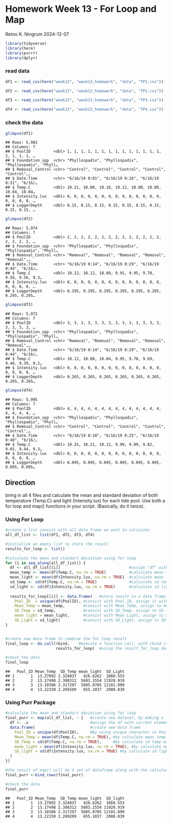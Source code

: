 Homework Week 13 - For Loop and Map
================
Retno K. Ningrum
2024-12-07

``` r
library(tidyverse)
library(here)
library(purrr)
library(dplyr)
```

### read data

``` r
df1 <- read_csv(here("week13", "week13_homework", "data", "TP1.csv"))

df2 <- read_csv(here("week13", "week13_homework", "data", "TP2.csv"))

df3 <- read_csv(here("week13", "week13_homework", "data", "TP3.csv"))

df4 <- read_csv(here("week13", "week13_homework", "data", "TP4.csv"))
```

### check the data

``` r
glimpse(df1)
```

    ## Rows: 5,981
    ## Columns: 7
    ## $ PoolID          <dbl> 1, 1, 1, 1, 1, 1, 1, 1, 1, 1, 1, 1, 1, 1, 1, 1, 1, 1, …
    ## $ Foundation_spp  <chr> "Phyllospadix", "Phyllospadix", "Phyllospadix", "Phyll…
    ## $ Removal_Control <chr> "Control", "Control", "Control", "Control", "Control",…
    ## $ Date.Time       <chr> "6/16/19 0:01", "6/16/19 0:16", "6/16/19 0:31", "6/16/…
    ## $ Temp.C          <dbl> 10.21, 10.08, 10.16, 10.12, 10.08, 10.08, 10.04, 10.04…
    ## $ Intensity.lux   <dbl> 0, 0, 0, 0, 0, 0, 0, 0, 0, 0, 0, 0, 0, 0, 0, 0, 0, 0, …
    ## $ LoggerDepth     <dbl> 0.15, 0.15, 0.15, 0.15, 0.15, 0.15, 0.15, 0.15, 0.15, …

``` r
glimpse(df2)
```

    ## Rows: 5,974
    ## Columns: 7
    ## $ PoolID          <dbl> 2, 2, 2, 2, 2, 2, 2, 2, 2, 2, 2, 2, 2, 2, 2, 2, 2, 2, …
    ## $ Foundation_spp  <chr> "Phyllospadix", "Phyllospadix", "Phyllospadix", "Phyll…
    ## $ Removal_Control <chr> "Removal", "Removal", "Removal", "Removal", "Removal",…
    ## $ Date.Time       <chr> "6/16/19 0:14", "6/16/19 0:29", "6/16/19 0:44", "6/16/…
    ## $ Temp.C          <dbl> 10.12, 10.12, 10.08, 9.91, 9.95, 9.78, 9.56, 9.56, 9.3…
    ## $ Intensity.lux   <dbl> 0, 0, 0, 0, 0, 0, 0, 0, 0, 0, 0, 0, 0, 0, 0, 0, 0, 0, …
    ## $ LoggerDepth     <dbl> 0.295, 0.295, 0.295, 0.295, 0.295, 0.295, 0.295, 0.295…

``` r
glimpse(df3)
```

    ## Rows: 5,972
    ## Columns: 7
    ## $ PoolID          <dbl> 3, 3, 3, 3, 3, 3, 3, 3, 3, 3, 3, 3, 3, 3, 3, 3, 3, 3, …
    ## $ Foundation_spp  <chr> "Phyllospadix", "Phyllospadix", "Phyllospadix", "Phyll…
    ## $ Removal_Control <chr> "Removal", "Removal", "Removal", "Removal", "Removal",…
    ## $ Date.Time       <chr> "6/16/19 0:14", "6/16/19 0:29", "6/16/19 0:44", "6/16/…
    ## $ Temp.C          <dbl> 10.12, 10.08, 10.04, 9.95, 9.78, 9.69, 9.48, 9.39, 9.2…
    ## $ Intensity.lux   <dbl> 0, 0, 0, 0, 0, 0, 0, 0, 0, 0, 0, 0, 0, 0, 0, 0, 0, 0, …
    ## $ LoggerDepth     <dbl> 0.265, 0.265, 0.265, 0.265, 0.265, 0.265, 0.265, 0.265…

``` r
glimpse(df4)
```

    ## Rows: 5,995
    ## Columns: 7
    ## $ PoolID          <dbl> 4, 4, 4, 4, 4, 4, 4, 4, 4, 4, 4, 4, 4, 4, 4, 4, 4, 4, …
    ## $ Foundation_spp  <chr> "Phyllospadix", "Phyllospadix", "Phyllospadix", "Phyll…
    ## $ Removal_Control <chr> "Control", "Control", "Control", "Control", "Control",…
    ## $ Date.Time       <chr> "6/16/19 0:10", "6/16/19 0:25", "6/16/19 0:40", "6/16/…
    ## $ Temp.C          <dbl> 10.25, 10.21, 10.12, 9.99, 9.99, 9.82, 9.65, 9.44, 9.3…
    ## $ Intensity.lux   <dbl> 0, 0, 0, 0, 0, 0, 0, 0, 0, 0, 0, 0, 0, 0, 0, 0, 0, 0, …
    ## $ LoggerDepth     <dbl> 0.095, 0.095, 0.095, 0.095, 0.095, 0.095, 0.095, 0.095…

## Direction

bring in all 4 files and calculate the mean and standard deviation of
both temperature (Temp.C) and light (Intensity.lux) for each tide pool.
Use both a for loop and map() functions in your script. (Basically, do
it twice).

### Using For Loop

``` r
#create a list consist with all data frame we want to calculate
all_df_list <- list(df1, df2, df3, df4)

#initialize an empty list to store the result
results_for_loop <- list()

#calculate the mean and standart deviation using for loop 
for (i in seq_along(all_df_list)) {
  df <- all_df_list[[i]]                              #assign "df" with all data in all_df_list
  mean_temp <- mean(df$Temp.C, na.rm = TRUE)          #calculate mean temp of all df in all_df_list
  mean_light <- mean(df$Intensity.lux, na.rm = TRUE)  #calculate mean light of all df in all_df_list
  sd_temp <- sd(df$Temp.C, na.rm = TRUE)              #calculate sd temp of all df in all_df_list
  sd_light <- sd(df$Intensity.lux, na.rm = TRUE)      #calculate sd light of all df in all_df_list
  
  results_for_loop[[i]] <- data.frame(   #store result in a data frame named result_for_loop
    Pool_ID  = unique(df$PoolID), #consist with Pool_ID, assign it with the character in PoolId
    Mean_Temp = mean_temp,        #consist with Mean_Temp, assign to mean temp calculated in each df
    SD_Temp = sd_temp,            #consist with SD_Temp, assign to SD temp calculated in each df
    mean_light = mean_light,      #consist with Mean_Light, assign to mean light calculated in each df
    SD_Light = sd_light)          #consist with SD_Light, assign to SD light calculated in each df
}


#create new data frame to combine the for loop result
final_loop <- do.call(rbind,    #execute a function call, with rbind (stack one on top of the other)
                      results_for_loop)  #using the result_for_loop data frame

#check the data
final_loop
```

    ##   Pool_ID Mean_Temp  SD_Temp mean_light  SD_Light
    ## 1       1  13.27092 2.324037   426.8262  1660.553
    ## 2       2  13.17498 2.308312  5603.1554 11928.919
    ## 3       3  13.10386 2.317297  5605.0705 12101.099
    ## 4       4  13.22150 2.269209   655.1037  2088.839

### Using Purr Package

``` r
#calculate the mean and standart deviation using for loop 
final_purr <- map(all_df_list, ~ {   #create new dataset, by making a list of all_df_list
  df <- .x                           #assign the df with current element data frame (the list)
  data.frame(                        #create new data frame 
    Pool_ID = unique(df$PoolID),     #by using unique character in PoolID of the list
    Mean_Temp = mean(df$Temp.C, na.rm = TRUE), #by calculate mean temp each data in the list
    SD_Temp = sd(df$Temp.C, na.rm = TRUE),     #by calculate sd temp each data in the list
    mean_light = mean(df$Intensity.lux, na.rm = TRUE), #by calculate mean light each data in the list
    SD_light = sd(df$Intensity.lux, na.rm = TRUE) #by calculate sd light each data in the list
  )
})

#the result of map() will be 4 set of dataframe along with the calculated mean and sd of temp and light. then we can combine all these 4 dataframe with bind_rows
final_purr <-bind_rows(final_purr)

#check the data
final_purr 
```

    ##   Pool_ID Mean_Temp  SD_Temp mean_light  SD_light
    ## 1       1  13.27092 2.324037   426.8262  1660.553
    ## 2       2  13.17498 2.308312  5603.1554 11928.919
    ## 3       3  13.10386 2.317297  5605.0705 12101.099
    ## 4       4  13.22150 2.269209   655.1037  2088.839
